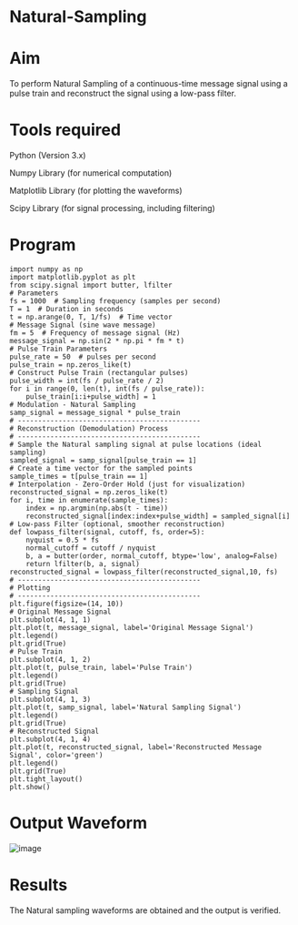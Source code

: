 # Natural-Sampling
# Aim 
To perform Natural Sampling of a continuous-time message signal using a pulse train and reconstruct the signal using a low-pass filter.
# Tools required 
Python (Version 3.x)

Numpy Library (for numerical computation)

Matplotlib Library (for plotting the waveforms)

Scipy Library (for signal processing, including filtering)

# Program 
```
import numpy as np
import matplotlib.pyplot as plt
from scipy.signal import butter, lfilter
# Parameters
fs = 1000  # Sampling frequency (samples per second)
T = 1  # Duration in seconds
t = np.arange(0, T, 1/fs)  # Time vector
# Message Signal (sine wave message)
fm = 5  # Frequency of message signal (Hz)
message_signal = np.sin(2 * np.pi * fm * t)
# Pulse Train Parameters
pulse_rate = 50  # pulses per second
pulse_train = np.zeros_like(t)
# Construct Pulse Train (rectangular pulses)
pulse_width = int(fs / pulse_rate / 2)
for i in range(0, len(t), int(fs / pulse_rate)):
    pulse_train[i:i+pulse_width] = 1
# Modulation - Natural Sampling
samp_signal = message_signal * pulse_train
# ---------------------------------------------
# Reconstruction (Demodulation) Process
# ---------------------------------------------
# Sample the Natural sampling signal at pulse locations (ideal sampling)
sampled_signal = samp_signal[pulse_train == 1]
# Create a time vector for the sampled points
sample_times = t[pulse_train == 1]
# Interpolation - Zero-Order Hold (just for visualization)
reconstructed_signal = np.zeros_like(t)
for i, time in enumerate(sample_times):
    index = np.argmin(np.abs(t - time))
    reconstructed_signal[index:index+pulse_width] = sampled_signal[i]
# Low-pass Filter (optional, smoother reconstruction)
def lowpass_filter(signal, cutoff, fs, order=5):
    nyquist = 0.5 * fs
    normal_cutoff = cutoff / nyquist
    b, a = butter(order, normal_cutoff, btype='low', analog=False)
    return lfilter(b, a, signal)
reconstructed_signal = lowpass_filter(reconstructed_signal,10, fs)
# ---------------------------------------------
# Plotting
# ---------------------------------------------
plt.figure(figsize=(14, 10))
# Original Message Signal
plt.subplot(4, 1, 1)
plt.plot(t, message_signal, label='Original Message Signal')
plt.legend()
plt.grid(True)
# Pulse Train
plt.subplot(4, 1, 2)
plt.plot(t, pulse_train, label='Pulse Train')
plt.legend()
plt.grid(True)
# Sampling Signal
plt.subplot(4, 1, 3)
plt.plot(t, samp_signal, label='Natural Sampling Signal')
plt.legend()
plt.grid(True)
# Reconstructed Signal
plt.subplot(4, 1, 4)
plt.plot(t, reconstructed_signal, label='Reconstructed Message Signal', color='green')
plt.legend()
plt.grid(True)
plt.tight_layout()
plt.show() 
```
# Output Waveform 
![image](https://github.com/user-attachments/assets/d080c823-ccf3-4cf9-849a-1494f1f4872c)

# Results
The Natural sampling waveforms are obtained and the output is verified.

